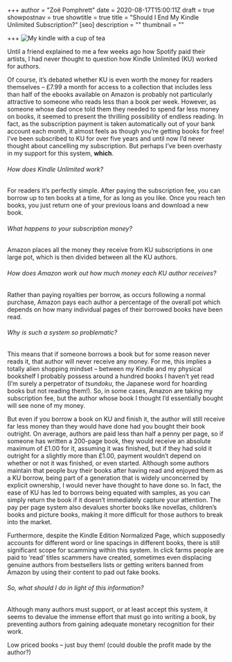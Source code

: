 +++
author = "Zoë Pomphrett"
date = 2020-08-17T15:00:11Z
draft = true
showpostnav = true
showtitle = true
title = "Should I End My Kindle Unlimited Subscription?"
[seo]
description = ""
thumbnail = ""

+++
![My kindle with a cup of tea](/uploads/img_8211.JPG)

Until a friend explained to me a few weeks ago how Spotify paid their artists, I had never thought to question how Kindle Unlimited (KU) worked for authors.

Of course, it’s debated whether KU is even worth the money for readers themselves – £7.99 a month for access to a collection that includes less than half of the ebooks available on Amazon is probably not particularly attractive to someone who reads less than a book per week. However, as someone whose dad once told them they needed to spend far less money on books, it seemed to present the thrilling possibility of endless reading. In fact, as the subscription payment is taken automatically out of your bank account each month, it almost feels as though you’re getting books for free! I’ve been subscribed to KU for over five years and until now I’d never thought about cancelling my subscription. But perhaps I’ve been overhasty in my support for this system, **which**.

###### How does Kindle Unlimited work?

For readers it’s perfectly simple. After paying the subscription fee, you can borrow up to ten books at a time, for as long as you like. Once you reach ten books, you just return one of your previous loans and download a new book.

###### What happens to your subscription money?

Amazon places all the money they receive from KU subscriptions in one large pot, which is then divided between all the KU authors.

###### How does Amazon work out how much money each KU author receives?

Rather than paying royalties per borrow, as occurs following a normal purchase, Amazon pays each author a percentage of the overall pot which depends on how many individual pages of their borrowed books have been read.

###### Why is such a system so problematic? 

This means that if someone borrows a book but for some reason never reads it, that author will never receive any money. For me, this implies a totally alien shopping mindset – between my Kindle and my physical bookshelf I probably possess around a hundred books I haven’t yet read (I’m surely a perpetrator of _tsundoku_, the Japanese word for hoarding books but not reading them!). So, in some cases, Amazon are taking my subscription fee, but the author whose book I thought I’d essentially bought will see none of my money.

But even if you borrow a book on KU and finish it, the author will still receive far less money than they would have done had you bought their book outright. On average, authors are paid less than half a penny per page, so if someone has written a 200-page book, they would receive an absolute maximum of £1.00 for it, assuming it was finished, but if they had sold it outright for a slightly more than £1.00, payment wouldn’t depend on whether or not it was finished, or even started. Although some authors maintain that people buy their books after having read and enjoyed them as a KU borrow, being part of a generation that is widely unconcerned by explicit ownership, I would never have thought to have done so. In fact, the ease of KU has led to borrows being equated with samples, as you can simply return the book if it doesn’t immediately capture your attention. The pay per page system also devalues shorter books like novellas, children’s books and picture books, making it more difficult for those authors to break into the market.

Furthermore, despite the Kindle Edition Normalized Page, which supposedly accounts for different word or line spacings in different books, there is still significant scope for scamming within this system. In click farms people are paid to ‘read’ titles scammers have created, sometimes even displacing genuine authors from bestsellers lists or getting writers banned from Amazon by using their content to pad out fake books.

###### So, what should I do in light of this information?

Although many authors must support, or at least accept this system, it seems to devalue the immense effort that must go into writing a book, by preventing authors from gaining adequate monetary recognition for their work.

Low priced books – just buy them! (could double the profit made by the author?)